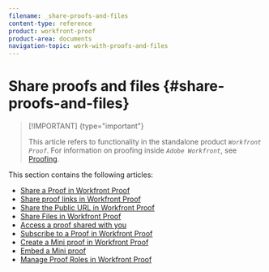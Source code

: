 ```yaml
---
filename: _share-proofs-and-files
content-type: reference
product: workfront-proof
product-area: documents
navigation-topic: work-with-proofs-and-files
---
```




# Share proofs and files {#share-proofs-and-files}



>[!IMPORTANT] {type="important"}
>
>This article refers to functionality in the standalone product *`Workfront Proof`*. For information on proofing inside *`Adobe Workfront`*, see [Proofing](_proofing.md).


This section contains the following articles:



* [Share a Proof in Workfront Proof](share-proof.md) 
* [Share proof links in Workfront Proof](share-proof-links.md) 
* [Share the Public URL in Workfront Proof](share-public-url.md) 
* [Share Files in Workfront Proof](share-files.md) 
* [Access a proof shared with you](access-proofs-shared-with-you.md) 
* [Subscribe to a Proof in Workfront Proof](subscribe-to-proof.md) 
* [Create a Mini proof in Workfront Proof](create-mini-proof.md) 
* [Embed a Mini proof](embed-mini-proof.md) 
* [Manage Proof Roles in Workfront Proof](manage-proof-roles.md) 


